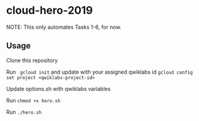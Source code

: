 # cloud-hero-2019

NOTE: This only automates Tasks 1-6, for now.

## Usage

Clone this repository

Run 
``` gcloud init``` and update <qwiklabs-project-id> with your assigned qwiklabs id ```gcloud config set project <qwiklabs-project-id>```

Update options.sh with qwiklabs variables

Run 
```chmod +x hero.sh```

Run 
```./hero.sh```
